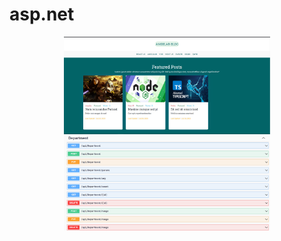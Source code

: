 # asp.net

<p align="center">
  <a href="./Blog">
  <img alt="angular-blog" src="./Blog/docs/1.png" width="330px"/>
  </a>
  <a href="./Employee Management System">
  <img alt="Employee Management System" src="./Employee Management System/docs/1.png" width="330px"/>
  </a>
</p>
